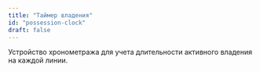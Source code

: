 ```yaml
---
title: "Таймер владения"
id: "possession-clock"
draft: false
---
```


Устройство хронометража для учета длительности активного владения на каждой линии.